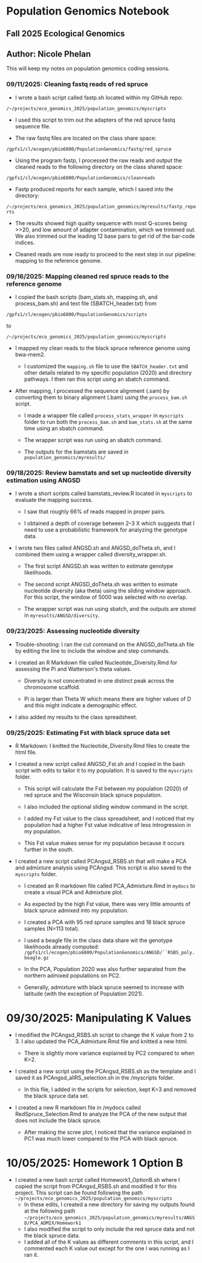 # Population Genomics Notebook

## Fall 2025 Ecological Genomics

## Author: Nicole Phelan

This will keep my notes on population genomics coding sessions.

### 09/11/2025: Cleaning fastq reads of red spruce

-   I wrote a bash script called fastp.sh located within my GitHub repo:

`/~/projects/eco_genomics_2025/population_genomics/myscripts`

-   I used this script to trim out the adapters of the red spruce fastq sequence file.

-   The raw fastq files are located on the class share space:

`/gpfs1/cl/ecogen/pbio6800/PopulationGenomics/fastq/red_spruce`

-   Using the program fastp, I processed the raw reads and output the cleaned reads to the following directory on the class shared space:

`/gpfs1/cl/ecogen/pbio6800/PopulationGenomics/cleanreads`

-   Fastp produced reports for each sample, which I saved into the directory:

`/~/projects/eco_genomics_2025/population_genomics/myresults/fastp_reports`

-   The results showed high quality sequence with most Q-scores being \>\>20, and low amount of adapter contamination, which we trimmed out. We also trimmed out the leading 12 base pairs to get rid of the bar-code indices.

-   Cleaned reads are now ready to proceed to the next step in our pipeline: mapping to the reference genome.

### 09/16/2025: Mapping cleaned red spruce reads to the reference genome

-   I copied the bash scripts (bam_stats.sh, mapping.sh, and process_bam.sh) and text file (SBATCH_header.txt) from

`/gpfs1/cl/ecogen/pbio6800/PopulationGenomics/scripts`

to

`/~/projects/eco_genomics_2025/population_genomics/myscripts`

-   I mapped my clean reads to the black spruce reference genome using bwa-mem2.

    -   I customized the `mapping.sh` file to use the `SBATCH_header.txt` and other details related to my specific population (2020) and directory pathways. I then ran this script using an sbatch command.

-   After mapping, I processed the sequence alignment (.sam) by converting them to binary alignment (.bam) using the `process_bam.sh` script.

    -   I made a wrapper file called `process_stats_wrapper` in `myscripts` folder to run both the `process_bam.sh` and `bam_stats.sh` at the same time using an sbatch command.

    -   The wrapper script was run using an sbatch command.

    -   The outputs for the bamstats are saved in `population_genomics/myresults/`

### 09/18/2025: Review bamstats and set up nucleotide diversity estimation using ANGSD

-   I wrote a short scripts called bamstats_review.R located in `myscripts` to evaluate the mapping success.

    -   I saw that roughly 66% of reads mapped in proper pairs.

    -   I obtained a depth of coverage between 2–3 X which suggests that I need to use a probabilistic framework for analyzing the genotype data.

-   I wrote two files called ANGSD.sh and ANGSD_doTheta.sh, and I combined them using a wrapper called diversity_wrapper.sh.

    -   The first script ANGSD.sh was written to estimate genotype likelihoods.

    -   The second script ANGSD_doTheta.sh was written to esimate nucleotide diversity (aka theta) using the sliding window approach. For this script, the window of 5000 was selected with no overlap.

    -   The wrapper script was run using sbatch, and the outputs are stored in `myresults/ANGSD/diversity`.

### 09/23/2025: Assessing nucleotide diversity

-   Trouble-shooting: I ran the cut command on the ANGSD_doTheta.sh file by editing the line to include the window and step commands.

-   I created an R Markdown file called Nucleotide_Diversity.Rmd for assessing the Pi and Watterson's theta values.

    -   Diversity is not concentrated in one distinct peak across the chromosome scaffold.

    -   Pi is larger than Theta W which means there are higher values of D and this might indicate a demographic effect.

-   I also added my results to the class spreadsheet.

### 09/25/2025: Estimating Fst with black spruce data set

-   R Markdown: I knitted the Nucleotide_Diversity.Rmd files to create the html file.

-   I created a new script called ANGSD_Fst.sh and I copied in the bash script with edits to tailor it to my population. It is saved to the `myscripts` folder.

    -   This script will calculate the Fst between my population (2020) of red spruce and the Wisconsin black spruce population.

    -   I also included the optional sliding window command in the script.

    -   I added my Fst value to the class spreadsheet, and I noticed that my population had a higher Fst value indicative of less introgression in my population.

    -   This Fst value makes sense for my population because it occurs further in the south.

-   I created a new script called PCAngsd_RSBS.sh that will make a PCA and admixture analysis using PCAngsd. This script is also saved to the `myscripts` folder.

    -   I created an R markdown file called PCA_Admixture.Rmd in `mydocs` to create a visual PCA and Admixture plot.

    -   As expected by the high Fst value, there was very little amounts of black spruce admixed into my population.

    -   I created a PCA with 95 red spruce samples and 18 black spruce samples (N=113 total).

    -   I used a beagle file in the class data share wit the genotype likelihoods already computed: ``` /gpfs1/cl/ecogen/pbio6800/PopulationGenomics/ANGSD/``RSBS_poly.beagle.gz ```

    -   In the PCA, Population 2020 was also further separated from the northern admixed populations on PC2.

    -   Generally, admixture with black spruce seemed to increase with latitude (with the exception of Population 2021).

# 09/30/2025: Manipulating K Values

-   I modified the PCAngsd_RSBS.sh script to change the K value from 2 to 3. I also updated the PCA_Admixture.Rmd file and knitted a new html.

    -   There is slightly more variance explained by PC2 compared to when K=2.

-   I created a new script using the PCAngsd_RSBS.sh as the template and I saved it as PCAngsd_allRS_selection.sh in the /myscripts folder.

    -   In this file, I added in the scripts for selection, kept K=3 and removed the black spruce data set.

-   I created a new R markdown file in /mydocs called RedSpruce_Selection.Rmd to analyze the PCA of the new output that does not include the black spruce.

    -   After making the scree plot, I noticed that the variance explained in PC1 was much lower compared to the PCA with black spruce.

# 10/05/2025: Homework 1 Option B

-   I created a new bash script called Homework1_OptionB.sh where I copied the script from PCAngsd_RSBS.sh and modified it for this project. This script can be found following the path `~/projects/eco_genomics_2025/population_genomics/myscripts`
    -   In these edits, I created a new directory for saving my outputs found at the following path `~/projects/eco_genomics_2025/population_genomics/myresults/ANGSD/PCA_ADMIX/Homework1`
    -   I also modified the script to only include the red spruce data and not the black spruce data.
    - I added all of the K values as different comments in this script, and I commented each K value out except for the one I was running as I ran it.
    
